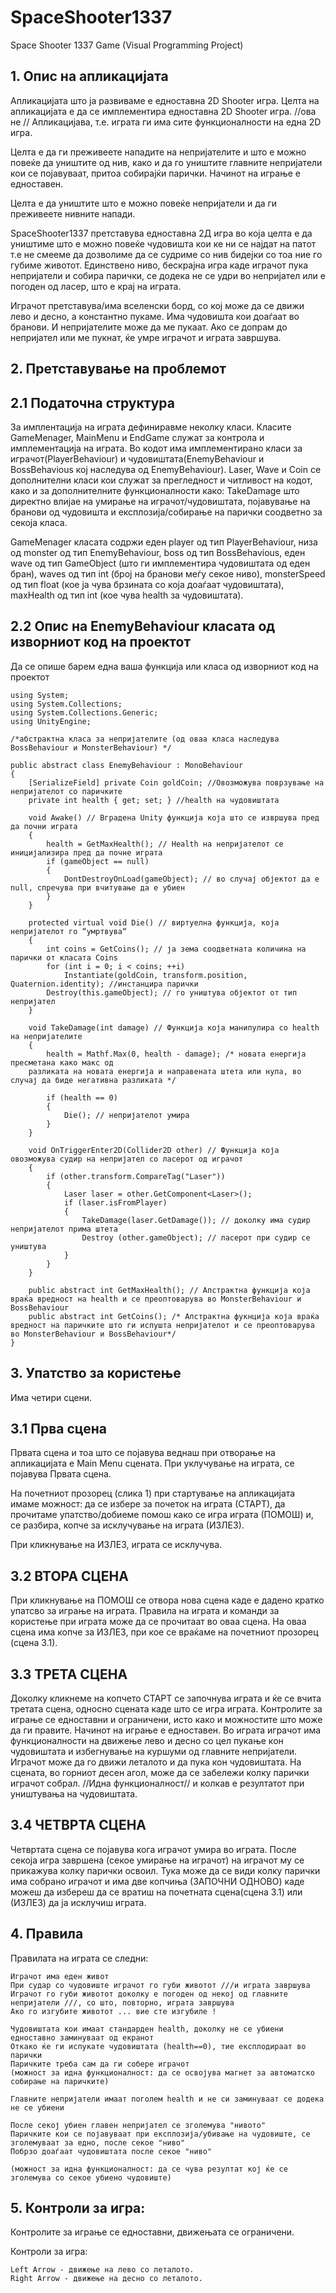 # SpaceShooter1337
Space Shooter 1337 Game (Visual Programming Project)



## 1.	Опис на апликацијата 

Апликацијата што ја развиваме е едноставна 2D Shooter игра. 
Целта на апликацијата е да се имплементира едноставна 2D Shooter игра. 
//ова не // Апликацијава, т.е. играта ги има сите функционалности на една 2D игра. 

Целта е да ги преживеете нападите на непријателите и што е можно повеќе да уништите од нив, како и да го уништите главните непријатели кои се појавуваат, притоа собирајќи парички. Начинот на играње е едноставен. 

Целта е да уништите што е можно повеќе непријатели и да ги преживеете нивните напади.

SpaceShooter1337 претставува едноставна 2Д игра во која целта е да уништиме што е можно повеќе чудовишта кои ке ни се најдат на патот т.е не смееме да дозволиме да се судриме со нив бидејки со тоа ние го губиме животот. Единствено ниво, бескрајна игра каде играчот пука непријатели и собира парички, се додека не се удри во непријател или е погоден од ласер, што е крај на играта. 

Играчот претставува/има вселенски борд, со кој може да се движи лево и десно, а константно пукаме. 
Има чудовишта кои доаѓаат во бранови. И непријателите може да ме пукаат. 
Ако се допрам до непријател или ме пукнат, ќе умре играчот и играта завршува. 





## 2. Претставување на проблемот

## 2.1 Податочна структура


За имплентација на играта дефиниравме неколку класи. 
Класите GameMenager, MainMenu и EndGame служат за контрола и имплементација на играта. 
Во кодот има имплементирано класи за играчот(PlayerBehaviour) и чудовиштата(EnemyBehaviour и BossBehavious кој наследува од EnemyBehaviour).
Laser, Wave и Coin се дополнителни класи кои служат за прегледност и читливост на кодот, како и за дополнителните функционалности како: TakeDamage што директно влијае на умирање на играчот/чудовиштата, појавување на бранови од чудовишта и експлозија/собирање на парички соодветно за секоја класа.  

GameMenager класата содржи еден player од тип PlayerBehaviour, низа од monster од тип EnemyBehaviour, boss од тип BossBehavious, еден wave од тип GameObject (што ги имплементира чудовиштата од еден бран), waves од тип int (број на бранови меѓу секое ниво), monsterSpeed од тип float (кое ја чува брзината со која доаѓаат чудовиштата), maxHealth од тип int (кое чува health за чудовиштата). 



## 2.2 Oпис на EnemyBehaviour класата од изворниот код на проектот

Да се опише барем една ваша функција или класа од изворниот код на проектот





```
using System;
using System.Collections;
using System.Collections.Generic;
using UnityEngine;

/*абстрактна класа за непријателите (од оваа класа наследува BossBehaviour и MonsterBehaviour) */

public abstract class EnemyBehaviour : MonoBehaviour
{
    [SerializeField] private Coin goldCoin; //Овозможува поврзување на непријателот со паричките
    private int health { get; set; } //health на чудовиштата

    void Awake() // Вградена Unity функција која што се извршува пред да почни играта
    {
        health = GetMaxHealth(); // Health на непријателот се иницијализира пред да почне играта
        if (gameObject == null) 
        {
            DontDestroyOnLoad(gameObject); // во случај објектот да е null, спречува при вчитување да е убиен
        }
    }

    protected virtual void Die() // виртуелна функција, која непријателот го “умртвува“
    {
        int coins = GetCoins(); // ја зема соодветната количина на парички от класата Coins
        for (int i = 0; i < coins; ++i)
            Instantiate(goldCoin, transform.position, Quaternion.identity); //инстанцира парички
        Destroy(this.gameObject); // го уништува објектот от тип непријател
    }

    void TakeDamage(int damage) // Функција која манипулира со health на непријателите
    {
        health = Mathf.Max(0, health - damage); /* новата енергија пресметана како макс од 
	разликата на новата енергија и направената штета или нула, во случај да биде негативна разликата */

        if (health == 0)
        {
            Die(); // непријателот умира
        }
    }

    void OnTriggerEnter2D(Collider2D other) // Функција која овозможува судир на непријател со ласерот од играчот
    {
        if (other.transform.CompareTag("Laser"))
        {
            Laser laser = other.GetComponent<Laser>();
            if (laser.isFromPlayer)
            {
                TakeDamage(laser.GetDamage()); // доколку има судир непријателот прима штета
                Destroy (other.gameObject); // ласерот при судир се уништува
            }
        }
    }

    public abstract int GetMaxHealth(); // Апстрактна функција која враќа вредност на health и се преоптоварува во MonsterBehaviour и BossBehaviour
    public abstract int GetCoins(); /* Апстрактна фукнција која враќа вредност на паричките што ги испушта непријателот и се преоптоварува во MonsterBehaviour и BossBehaviour*/
}
```








## 3. Упатство за користењe

Има четири сцени. 


## 3.1 Прва сцена

Првата сцена и тоа што се појавува веднаш при отворање на апликацијата е Main Menu сцената. 
При уклучување на играта, се појавува Првата сцена. 

На почетниот прозорец (слика 1) при стартување на апликацијата имаме можност: 
да се избере за почеток на играта (СТАРТ), 
да прочитаме упатство/добиеме помош како се игра играта (ПОМОШ) и, се разбира, 
копче за исклучување на играта (ИЗЛЕЗ). 

При кликнување на ИЗЛЕЗ, играта се исклучува.


## 3.2 ВТОРА СЦЕНА
При кликнување на ПОМОШ се отвора нова сцена каде е дадено кратко упатсво за играње на играта. Правила на играта и команди за користење при играта може да се прочитаат во оваа сцена. На оваа сцена има копче за ИЗЛЕЗ, при кое се враќаме на почетниот прозорец (сцена 3.1). 


## 3.3 ТРЕТА СЦЕНА
Доколку кликнеме на копчето СТАРТ се започнува играта и ќе се вчита третата сцена, односно сцената каде што се игра играта. 
Контролите за играње се едноставни и ограничени, исто како и можностите што може да ги правите. Начинот на играње е едноставен. 
Во играта играчот има функционалности на движење лево и десно со цел пукање кон чудовиштата и избегнување на куршуми од главните непријатели. 
Играчот може да го движи леталото и да пука кон чудовиштата.
На сцената, во горниот десен агол, може да се забележи колку парички играчот собрал. //Идна функционалност// и колкав е резултатот при уништувања на чудовиштата. 


## 3.4 ЧЕТВРТА СЦЕНА
Четвртата сцена се појавува кога играчот умира во играта. 
После секоја игра завршена (секое умирање на играчот) на играчот му се прикажува колку парички освоил. 
Тука може да се види колку парички има собрано играчот и има две копчиња (ЗАПОЧНИ ОДНОВО) каде можеш да избереш да се вратиш на почетната сцена(сцена 3.1) или (ИЗЛЕЗ) да ја исклучиш играта. 


## 4. Правила 

Правилата на играта се следни:

	Играчот има еден живот
	При судар со чудовиште играчот го губи животот ///и играта завршува
	Играчот го губи животот доколку е погоден од некој од главните непријатели ///, со што, повторно, играта завршува
	Ако го изгубите животот ... вие сте изгубиле !

	Чудовиштата кои имаат стандарден health, доколку не се убиени едноставно заминуваат од екранот
	Откако ќе ги испукате чудовиштата (health==0), тие експлодираат во парички
	Паричките треба сам да ги собере играчот 
	(можност за идна функционалност: да се освојува магнет за автоматско собирање на паричките) 

	Главните непријатели имаат поголем health и не си заминуваат се додека не се убиени

	После секој убиен главен непријател се зголемува "нивото"
	Паричките кои се појавуваат при експлозија/убивање на чудовиште, се зголемуваат за едно, после секое "ниво"
	Побрзо доаѓаат чудовиштата после секое "ниво"

	(можност за идна функционалност: да се чува резултат кој ќе се зголемува со секое убиено чудовиште)



## 5.	Контроли за игра:
Контролите за играње се едноставни, движењата се ограничени.

Контроли за игра:
	
	Left Arrow - движење на лево со леталото.
	Right Arrow - движење на десно со леталото.


